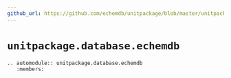 ```yaml
---
github_url: https://github.com/echemdb/unitpackage/blob/master/unitpackage/database/echemdb.py
---
```


# `unitpackage.database.echemdb`
```{eval-rst}
.. automodule:: unitpackage.database.echemdb
   :members:
```
